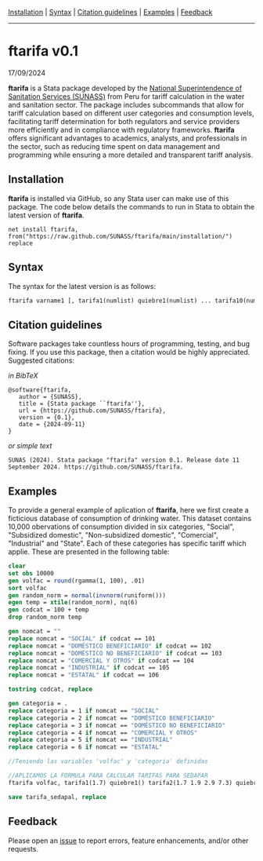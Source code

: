 [Installation](#Installation) | [Syntax](#Syntax) | [Citation guidelines](#Citation-guidelines) | [Examples](#Examples) | [Feedback](#Feedback)  

---


# ftarifa v0.1

17/09/2024

**ftarifa** is a Stata package developed by the [National Superintendence of Sanitation Services (SUNASS)](https://www.gob.pe/sunass) from Peru for tariff calculation in the water and sanitation sector. The package includes subcommands that allow for tariff calculation based on different user categories and consumption levels, facilitating tariff determination for both regulators and service providers more efficiently and in compliance with regulatory frameworks. **ftarifa** offers significant advantages to academics, analysts, and professionals in the sector, such as reducing time spent on data management and programming while ensuring a more detailed and transparent tariff analysis.

## Installation

**ftarifa** is installed via GitHub, so any Stata user can make use of this package. The code below details the commands to run in Stata to obtain the latest version of **ftarifa**.

```
net install ftarifa, from("https://raw.github.com/SUNASS/ftarifa/main/installation/") replace
```

## Syntax

The syntax for the latest version is as follows:

```stata
ftarifa varname1 [, tarifa1(numlist) quiebre1(numlist) ... tarifa10(numlist) quiebre10(numlist) generate(varname2) categoria(varname3)]
```


## Citation guidelines
Software packages take countless hours of programming, testing, and bug fixing. If you use this package, then a citation would be highly appreciated. Suggested citations:

*in BibTeX*

```
@software{ftarifa,
   author = {SUNASS},
   title = {Stata package ``ftarifa''},
   url = {https://github.com/SUNASS/ftarifa},
   version = {0.1},
   date = {2024-09-11}
}
```

*or simple text*

```
SUNAS (2024). Stata package "ftarifa" version 0.1. Release date 11 September 2024. https://github.com/SUNASS/ftarifa.
```


## Examples

To provide a general example of aplication of **ftarifa**, here we first create a ficticious database of consumption of drinking water. This dataset contains 10,000 obervations of consumption divided in six categories, "Social", "Subsidized domestic", "Non-subsidized domestic", "Comercial", "Industrial" and "State". Each of these categories has specific tariff which applie. These are presented in the following table: 





```stata
clear 
set obs 10000
gen volfac = round(rgamma(1, 100), .01)
sort volfac
gen random_norm = normal(invnorm(runiform()))
egen temp = xtile(random_norm), nq(6)
gen codcat = 100 + temp
drop random_norm temp

gen nomcat = ""
replace nomcat = "SOCIAL" if codcat == 101
replace nomcat = "DOMÉSTICO BENEFICIARIO" if codcat == 102
replace nomcat = "DOMÉSTICO NO BENEFICIARIO" if codcat == 103
replace nomcat = "COMERCIAL Y OTROS" if codcat == 104
replace nomcat = "INDUSTRIAL" if codcat == 105
replace nomcat = "ESTATAL" if codcat == 106 

tostring codcat, replace 

gen categoria = .
replace categoria = 1 if nomcat == "SOCIAL"
replace categoria = 2 if nomcat == "DOMÉSTICO BENEFICIARIO"
replace categoria = 3 if nomcat == "DOMÉSTICO NO BENEFICIARIO"
replace categoria = 4 if nomcat == "COMERCIAL Y OTROS"
replace categoria = 5 if nomcat == "INDUSTRIAL"
replace categoria = 6 if nomcat == "ESTATAL"

//Teniendo las variables 'volfac' y 'categoria' definidas

//APLICAMOS LA FORMULA PARA CALCULAR TARIFAS PARA SEDAPAR
ftarifa volfac, tarifa1(1.7) quiebre1() tarifa2(1.7 1.9 2.9 7.3) quiebre2(10 20 50) tarifa3(2 2.9 7.3) quiebre3(20 50) tarifa4(1000) quiebre4(7.3 7.9) tarifa5(7.9) quiebre5() tarifa6(7.9) quiebre6()generate(imagua) categoria(categoria)

save tarifa_sedapal, replace
```

## Feedback

Please open an [issue](https://github.com/SUNASS/ftarifa/issues) to report errors, feature enhancements, and/or other requests. 


